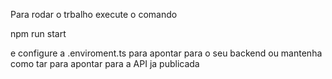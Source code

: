 Para rodar o trbalho execute o comando

npm run start

e configure a .enviroment.ts para apontar para o seu backend ou mantenha como tar para apontar para a API ja publicada
